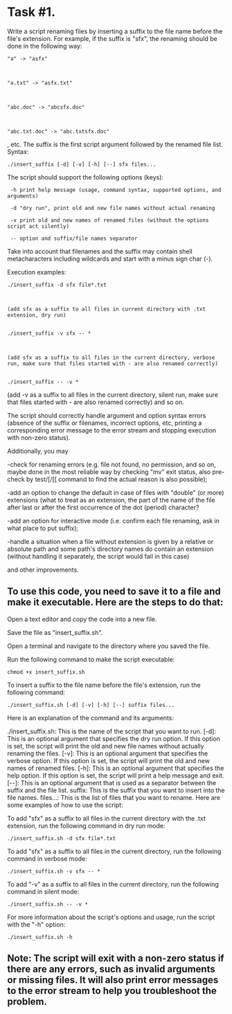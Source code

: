 # Task #1.

Write a script renaming files by inserting a suffix to the file name before the file's extension. For example, if the suffix is "sfx", the renaming should be done in the following way: 

```
"a" -> "asfx"



"a.txt" -> "asfx.txt"



"abc.doc" -> "abcsfx.doc"



"abc.txt.doc" -> "abc.txtsfx.doc"
```

, etc. The suffix is the first script argument followed by the renamed file list. Syntax:


`./insert_suffix [-d] [-v] [-h] [--] sfx files...`

The script should support the following options (keys):


```
 -h print help message (usage, command syntax, supported options, and arguments)

 -d "dry run", print old and new file names without actual renaming

 -v print old and new names of renamed files (without the options script act silently)

 -- option and suffix/file names separator
 ```


Take into account that filenames and the suffix may contain shell metacharacters including wildcards and start with a minus sign char (-).


Execution examples:


```
./insert_suffix -d sfx file*.txt



(add sfx as a suffix to all files in current directory with .txt extension, dry run)


./insert_suffix -v sfx -- *



(add sfx as a suffix to all files in the current directory, verbose run, make sure that files started with - are also renamed correctly)


./insert_suffix -- -v *
```

(add -v as a suffix to all files in the current directory, silent run, make sure that files started with - are also renamed correctly) and so on.

The script should correctly handle argument and option syntax errors (absence of the suffix or filenames, incorrect options, etc, printing a corresponding error message to the error stream and stopping execution with non-zero status).

Additionally, you may

-check for renaming errors (e.g. file not found, no permission, and so on, maybe done in the most reliable way by checking "mv" exit status, also pre-check by test/[/[[ command to find the actual reason is also possible);
	
-add an option to change the default in case of files with "double" (or more) extensions (what to treat as an extension, the part of the name of the file after last or after the first occurrence of the dot (period) character?
	
-add an option for interactive mode (i.e. confirm each file renaming, ask in what place to put suffix);
	
-handle a situation when a file without extension is given by a relative or absolute path and some path's directory names do contain an extension (without handling it separately, the script would fail in this case)
	
and other improvements.

## To use this code, you need to save it to a file and make it executable. Here are the steps to do that:

Open a text editor and copy the code into a new file.

Save the file as "insert_suffix.sh".

Open a terminal and navigate to the directory where you saved the file.

Run the following command to make the script executable:

`chmod +x insert_suffix.sh`

To insert a suffix to the file name before the file's extension, run the following command:

`./insert_suffix.sh [-d] [-v] [-h] [--] suffix files...`

Here is an explanation of the command and its arguments:

./insert_suffix.sh: This is the name of the script that you want to run.
[-d]: This is an optional argument that specifies the dry run option. If this option is set, the script will print the old and new file names without actually renaming the files.
[-v]: This is an optional argument that specifies the verbose option. If this option is set, the script will print the old and new names of renamed files.
[-h]: This is an optional argument that specifies the help option. If this option is set, the script will print a help message and exit.
[--]: This is an optional argument that is used as a separator between the suffix and the file list.
suffix: This is the suffix that you want to insert into the file names.
files...: This is the list of files that you want to rename.
Here are some examples of how to use the script:

To add "sfx" as a suffix to all files in the current directory with the .txt extension, run the following command in dry run mode:

`./insert_suffix.sh -d sfx file*.txt`

To add "sfx" as a suffix to all files in the current directory, run the following command in verbose mode:

`./insert_suffix.sh -v sfx -- *`

To add "-v" as a suffix to all files in the current directory, run the following command in silent mode:

`./insert_suffix.sh -- -v *`

For more information about the script's options and usage, run the script with the "-h" option:

`./insert_suffix.sh -h`

## Note: The script will exit with a non-zero status if there are any errors, such as invalid arguments or missing files. It will also print error messages to the error stream to help you troubleshoot the problem.

